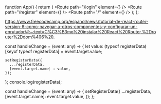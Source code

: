 function App() {
  return (
    <Routes>
      <Route path="/login" element={<Login />} />
      <Route path="/register" element={<Register />} />
      <Route path="/" element={<Navigate to="/login" replace />} />
    </Routes>
  );
};

https://www.freecodecamp.org/espanol/news/tutorial-de-react-router-version-6-como-navegar-a-otros-componentes-y-configurar-un-enrutador/#:~:text=C%C3%B3mo%20instalar%20React%20Router,%2Drouter%2Ddom%406%20.


const handleChange = (event: any) => {
    let value: (typeof registerData) [keyof typeof registerData] = event.target.value;

    setRegisterData({
      ...registerData,
      [event.target.name] : value,
    });
    
    
  };
  console.log(registerData);


 const handleChange = (event: any) => {
    setRegisterData({
      ...registerData,
      [event.target.name]: event.target.value,
    });
  };


